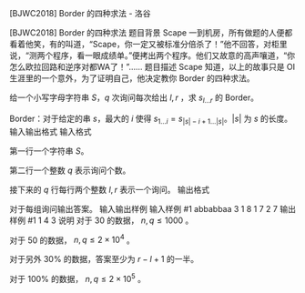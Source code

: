 



[BJWC2018] Border 的四种求法 - 洛谷














[BJWC2018] Border 的四种求法
题目背景
Scape 一到机房，所有做题的人便都看着他笑，有的叫道，“Scape，你一定又被标准分倍杀了！”他不回答，对柜里说，“测两个程序，看一眼成绩单。”便拷出两个程序。他们又故意的高声嚷道，“你怎么欧拉回路和逆序对都WA了！”……
题目描述
Scape 知道，以上的故事只是 OI 生涯里的一个意外，为了证明自己，他决定教你 $\text{Border}$ 的四种求法。

给一个小写字母字符串 $S$，$q$ 次询问每次给出 $l,r$ ，求 $s_{l\ldots r}$ 的 $\text{Border}$。

$\text{Border}$：对于给定的串 $s$，最大的 $i$ 使得 $s_{1\ldots i} = s_{|s|-i+1\ldots |s|}$。$|s|$ 为 $s$ 的长度。
输入输出格式
输入格式

第一行一个字符串 $S$。

第二行一个整数 $q$ 表示询问个数。

接下来的 $q$ 行每行两个整数 $l,r$ 表示一个询问。
输出格式

对于每组询问输出答案。
输入输出样例
输入样例 #1
abbabbaa
3
1 8
1 7
2 7
输出样例 #1
1
4
3
说明
对于 $30%$ 的数据， $n,q\leq 1000$ 。

对于 $50%$ 的数据， $n,q\leq 2\times 10^4$ 。

对于另外 $30\%$ 的数据，答案至少为 $r-l+1$ 的一半。

对于 $100\%$ 的数据， $n,q\leq 2\times 10^5$ 。






